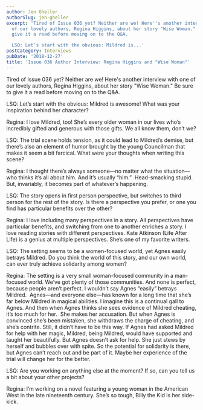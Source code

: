 ```yaml
---
author: Jen Gheller
authorSlug: jen-gheller
excerpt: 'Tired of Issue 036 yet? Neither are we! Here''s another interview with one
  of our lovely authors, Regina Higgins, about her story "Wise Woman." Be sure to
  give it a read before moving on to the Q&A.

  LSQ: Let’s start with the obvious: Mildred is...'
postCategory: Interviews
pubDate: '2018-12-27'
title: 'Issue 036 Author Interview: Regina Higgins and "Wise Woman"'
---
```

Tired of Issue 036 yet? Neither are we! Here's another interview with one of our lovely authors, Regina Higgins, about her story "Wise Woman." Be sure to give it a read before moving on to the Q&amp;A.

LSQ: Let’s start with the obvious: Mildred is awesome! What was your inspiration behind her character?

Regina: I love Mildred, too! She’s every older woman in our lives who’s incredibly gifted and generous with those gifts. We all know them, don’t we?

LSQ: The trial scene holds tension, as it could lead to Mildred’s demise, but there’s also an element of humor brought by the young Councilman that makes it seem a bit farcical. What were your thoughts when writing this scene?

Regina: I thought there’s always someone—no matter what the situation—who thinks it’s all about him. And it’s usually “him.”  Head-smacking stupid. But, invariably, it becomes part of whatever’s happening.

LSQ: The story opens in first person perspective, but switches to third person for the rest of the story. Is there a perspective you prefer, or one you find has particular benefits over the other?

Regina: I love including many perspectives in a story. All perspectives have particular benefits, and switching from one to another enriches a story. I love reading stories with different perspectives. Kate Atkinson (Life After Life) is a genius at multiple perspectives. She’s one of my favorite writers.

LSQ: The setting seems to be a women-focused world, yet Agnes easily betrays Mildred. Do you think the world of this story, and our own world, can ever truly achieve solidarity among women?

Regina: The setting is a very small woman-focused community in a man-focused world. We’ve got plenty of those communities. And none is perfect, because people aren’t perfect. I wouldn’t say Agnes “easily” betrays Mildred.  Agnes—and everyone else—has known for a long time that she’s far below Mildred in magical abilities. I imagine this is a continual gall to Agnes. And then when Agnes thinks she sees evidence of Mildred cheating, it’s too much for her.  She makes her accusation. But when Agnes is convinced she’s been mistaken, she withdraws the charge of cheating, and she’s contrite. Still, it didn’t have to be this way. If Agnes had asked Mildred for help with her magic, Mildred, being Mildred, would have supported and taught her beautifully. But Agnes doesn’t ask for help. She just stews by herself and bubbles over with spite. So the potential for solidarity is there, but Agnes can’t reach out and be part of it. Maybe her experience of the trial will change her for the better.

LSQ: Are you working on anything else at the moment? If so, can you tell us a bit about your other projects?

Regina: I’m working on a novel featuring a young woman in the American West in the late nineteenth century. She’s so tough, Billy the Kid is her side-kick.